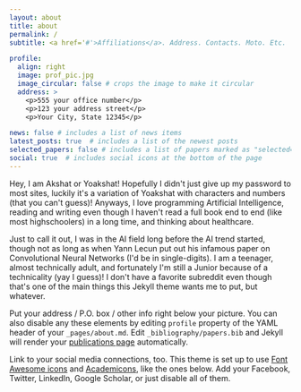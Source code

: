 ```yaml
---
layout: about
title: about
permalink: /
subtitle: <a href='#'>Affiliations</a>. Address. Contacts. Moto. Etc.

profile:
  align: right
  image: prof_pic.jpg
  image_circular: false # crops the image to make it circular
  address: >
    <p>555 your office number</p>
    <p>123 your address street</p>
    <p>Your City, State 12345</p>

news: false # includes a list of news items
latest_posts: true  # includes a list of the newest posts
selected_papers: false # includes a list of papers marked as "selected={true}"
social: true  # includes social icons at the bottom of the page
---
```


Hey, I am Akshat or Yoakshat! Hopefully I didn't just give up my password to most sites, luckily it's a variation 
of Yoakshat with characters and numbers (that you can't guess)! Anyways, I love programming Artificial Intelligence, reading and writing even though I haven't read a full book end to end (like most highschoolers) in a long time, and thinking about healthcare. 

Just to call it out, I was in the AI field long before the AI trend started, though not as long as when Yann Lecun 
put out his infamous paper on Convolutional Neural Networks (I'd be in single-digits). I am a teenager, almost technically adult, and fortunately I'm still a Junior because of a technicality (yay I guess)! I don't have a favorite
subreddit even though that's one of the main things this Jekyll theme wants me to put, but whatever. 

Put your address / P.O. box / other info right below your picture. You can also disable any these elements by editing `profile` property of the YAML header of your `_pages/about.md`. Edit `_bibliography/papers.bib` and Jekyll will render your [publications page](/al-folio/publications/) automatically.

Link to your social media connections, too. This theme is set up to use [Font Awesome icons](http://fortawesome.github.io/Font-Awesome/) and [Academicons](https://jpswalsh.github.io/academicons/), like the ones below. Add your Facebook, Twitter, LinkedIn, Google Scholar, or just disable all of them.

